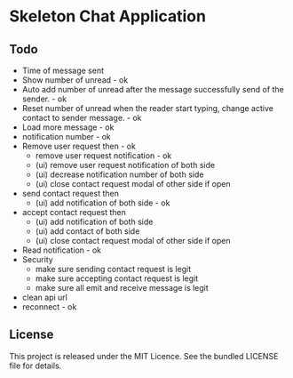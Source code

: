 # Skeleton Chat Application

## Todo
 - Time of message sent
 - Show number of unread - ok
 - Auto add number of unread after the message successfully send of the sender. - ok
 - Reset number of unread when the reader start typing, change active contact to sender message. - ok
 - Load more message - ok
 - notification number - ok
 - Remove user request then - ok
    - remove user request notification - ok
    - (ui) remove user request notification of both side
    - (ui) decrease notification number of both side
    - (ui) close contact request modal of other side if open
 - send contact request then
    - (ui) add notification of both side - ok
 - accept contact request then
    - (ui) add notification of both side
    - (ui) add contact of both side
    - (ui) close contact request modal of other side if open
 - Read notification - ok
 - Security
    - make sure sending contact request is legit
    - make sure accepting contact request is legit
    - make sure all emit and receive message is legit
 - clean api url
 - reconnect - ok

## License
This project is released under the MIT Licence. See the bundled LICENSE file for details.
